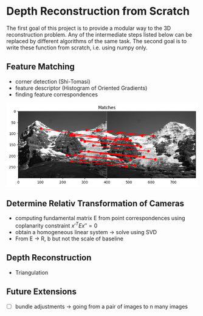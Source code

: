 # Depth Reconstruction from Scratch

The first goal of this project is to provide a modular way to the 3D reconstruction problem. Any of the intermediate steps listed below can be replaced by different algorithms of the same task. The second goal is to write these function from scratch, i.e. using numpy only.

## Feature Matching

 - corner detection (Shi-Tomasi)
 - feature descriptor (Histogram of Oriented Gradients)
 - finding feature correspondences

![key_point_matching](assets/key_point_matching.png)

## Determine Relativ Transformation of Cameras

 - computing fundamental matrix E from point correspondences using coplanarity constraint $x'^T E x'' = 0$
 - obtain a homogeneous linear system -> solve using SVD
 - From E -> R, b but not the scale of baseline

## Depth Reconstruction

 - Triangulation


## Future Extensions

- [ ] bundle adjustments -> going from a pair of images to n many images